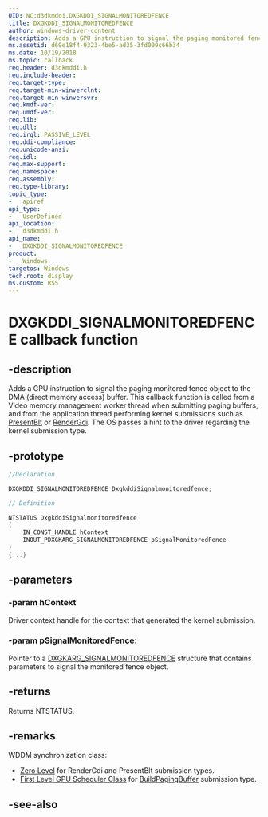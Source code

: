 ```yaml
---
UID: NC:d3dkmddi.DXGKDDI_SIGNALMONITOREDFENCE
title: DXGKDDI_SIGNALMONITOREDFENCE
author: windows-driver-content
description: Adds a GPU instruction to signal the paging monitored fence object to the DMA buffer.
ms.assetid: d69e18f4-9323-4be5-ad35-3fd009c66b34
ms.date: 10/19/2018
ms.topic: callback
req.header: d3dkmddi.h
req.include-header:
req.target-type:
req.target-min-winverclnt:
req.target-min-winversvr:
req.kmdf-ver:
req.umdf-ver:
req.lib:
req.dll:
req.irql: PASSIVE_LEVEL
req.ddi-compliance:
req.unicode-ansi:
req.idl:
req.max-support:
req.namespace:
req.assembly:
req.type-library: 
topic_type: 
-	apiref
api_type: 
-	UserDefined
api_location: 
-	d3dkmddi.h
api_name: 
-	DXGKDDI_SIGNALMONITOREDFENCE
product:
-	Windows
targetos: Windows
tech.root: display
ms.custom: RS5
---
```


# DXGKDDI_SIGNALMONITOREDFENCE callback function

## -description

Adds a GPU instruction to signal the paging monitored fence object to the DMA (direct memory access) buffer. This callback function is called from a Video memory management worker thread when submitting paging buffers, and from the application thread performing kernel submissions such as [PresentBlt](../d3dumddi/nc-d3dumddi-pfnd3dddi_submitpresentblttohwqueuecb.md) or [RenderGdi](nc-d3dkmddi-dxgkddi_rendergdi.md). The OS passes a hint to the driver regarding the kernel submission type.

## -prototype

```cpp
//Declaration

DXGKDDI_SIGNALMONITOREDFENCE DxgkddiSignalmonitoredfence; 

// Definition

NTSTATUS DxgkddiSignalmonitoredfence 
(
	IN_CONST_HANDLE hContext
	INOUT_PDXGKARG_SIGNALMONITOREDFENCE pSignalMonitoredFence
)
{...}

```

## -parameters

### -param hContext

Driver context handle for the context that generated the kernel submission.

### -param pSignalMonitoredFence: 

Pointer to a [DXGKARG_SIGNALMONITOREDFENCE](ns-d3dkmddi-_dxgkarg_signalmonitoredfence.md) structure that contains parameters to signal the monitored fence object.

## -returns

Returns NTSTATUS.

## -remarks

WDDM synchronization class: 

* [Zero Level](https://docs.microsoft.com/windows-hardware/drivers/display/threading-and-synchronization-zero-level) for RenderGdi and PresentBlt submission types.
* [First Level GPU Scheduler Class](https://docs.microsoft.com/windows-hardware/drivers/display/gpu-scheduler-class) for [BuildPagingBuffer](nc-d3dkmddi-dxgkddi_buildpagingbuffer.md) submission type.



## -see-also
